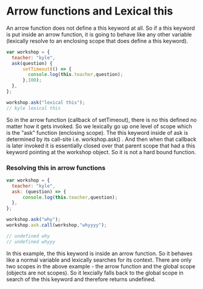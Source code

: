# Arrow functions and Lexical this
An arrow function does not define a this keyword at all. So if a this keyword is put inside an arrow function, it is going to behave like any other variable (lexically resolve to an enclosing scope that does define a this keyword).

```javascript
var workshop = {
  teacher: "kyle",
  ask(question) {
      setTimeout(() => {
        console.log(this.teacher,question);
      },100);
  },
};

workshop.ask("lexical this");
// kyle lexical this
```

So in the arrow function (callback of setTimeout), 
there is no this defined no matter how it gets invoked. 
So we lexically go up one level of scope which is the "ask"
function (enclosing scope). The this keyword inside of ask 
is determined by its call-site i.e. workshop.ask() . And then when 
that callback is later invoked it is essentially closed over 
that parent scope that had a this keyword pointing at the workshop object. So it is not a hard bound function.
</br>
### Resolving this in arrow functions
```javascript
var workshop = {
  teacher: "kyle",
  ask: (question) => {
      console.log(this.teacher,question);
  },
};

workshop.ask("why");
workshop.ask.call(workshop,"whyyyy");

// undefined why
// undefined whyyy
```
In this example, the this keyword is inside an arrow function. So it behaves like a normal variable and lexically searches for its context. There are only two scopes in the above example - the arrow function and the global scope (objects are not scopes). So it lexcially falls back to the global scope in search of the this keyword and therefore returns undefined.
